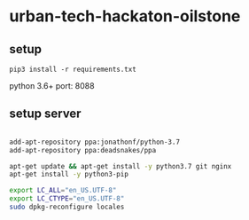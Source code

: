 # urban-tech-hackaton-oilstone

## setup
```
pip3 install -r requirements.txt
```

python 3.6+
port: 8088

## setup server
```bash

add-apt-repository ppa:jonathonf/python-3.7
add-apt-repository ppa:deadsnakes/ppa

apt-get update && apt-get install -y python3.7 git nginx
apt-get install -y python3-pip

export LC_ALL="en_US.UTF-8"
export LC_CTYPE="en_US.UTF-8"
sudo dpkg-reconfigure locales
```

